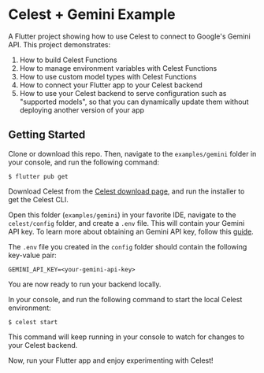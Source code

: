 # Celest + Gemini Example

A Flutter project showing how to use Celest to connect to Google's Gemini API. This project demonstrates:

1. How to build Celest Functions
2. How to manage environment variables with Celest Functions
3. How to use custom model types with Celest Functions
4. How to connect your Flutter app to your Celest backend
5. How to use your Celest backend to serve configuration such as "supported models", so that you can dynamically update them without deploying another version of your app

## Getting Started

Clone or download this repo. Then, navigate to the `examples/gemini` folder in your console, and run the following command:

```shell
$ flutter pub get
```

Download Celest from the [Celest download page](https://celest.dev/download), and run the installer to get the Celest CLI.

Open this folder (`examples/gemini`) in your favorite IDE, navigate to the `celest/config` folder, and create a `.env` file. This will contain your Gemini API key. To learn more about obtaining an Gemini API key, follow this [guide](https://ai.google.dev/tutorials/setup).

The `.env` file you created in the `config` folder should contain the following key-value pair:

```shell
GEMINI_API_KEY=<your-gemini-api-key>
```

You are now ready to run your backend locally.

In your console, and run the following command to start the local Celest environment:

```shell
$ celest start
```

This command will keep running in your console to watch for changes to your Celest backend.

Now, run your Flutter app and enjoy experimenting with Celest!
